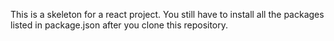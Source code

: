 This is a skeleton for a react project. You still have to install all the packages listed in package.json after you clone this repository.